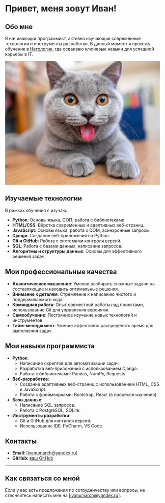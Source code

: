 # Привет, меня зовут Иван!

## Обо мне
Я начинающий программист, активно изучающий современные технологии и инструменты разработки. В данный момент я прохожу обучение в [Нетологии](https://netology.ru), где осваиваю ключевые навыки для успешной карьеры в IT.

![Мой кот](img/cat.jpeg)

## Изучаемые технологии
В рамках обучения я изучаю:

- **Python**: Основы языка, ООП, работа с библиотеками.
- **HTML/CSS**: Вёрстка современных и адаптивных веб-страниц.
- **JavaScript**: Основы языка, работа с DOM, асинхронные запросы.
- **Django**: Создание веб-приложений на Python.
- **Git и GitHub**: Работа с системами контроля версий.
- **SQL**: Работа с базами данных, написание запросов.
- **Алгоритмы и структуры данных**: Основы для эффективного решения задач.

## Мои профессиональные качества
- **Аналитическое мышление**: Умение разбирать сложные задачи на составляющие и находить оптимальные решения.
- **Внимание к деталям**: Стремление к написанию чистого и поддерживаемого кода.
- **Командная работа**: Опыт совместной работы над проектами, использование Git для управления версиями.
- **Самообучение**: Постоянное изучение новых технологий и инструментов.
- **Тайм-менеджмент**: Умение эффективно распределять время для выполнения задач.

## Мои навыки программиста
- **Python**:
  - Написание скриптов для автоматизации задач.
  - Разработка веб-приложений с использованием Django.
  - Работа с библиотеками: Pandas, NumPy, Requests.
- **Веб-разработка**:
  - Создание адаптивных веб-страниц с использованием HTML, CSS и JavaScript.
  - Работа с фреймворками: Bootstrap, React (в процессе изучения).
- **Базы данных**:
  - Написание SQL-запросов.
  - Работа с PostgreSQL, SQLite.
- **Инструменты разработки**:
  - Git и GitHub для контроля версий.
  - Использование IDE: PyCharm, VS Code.

## Контакты
- **Email**: [ivanumarch@yandex.ru]
- **GitHub**: [ваш GitHub](https://github.com/ivan-march)

---

## Как связаться со мной
Если у вас есть предложения по сотрудничеству или вопросы, не стесняйтесь написать мне на [ivanumarch@yandex.ru].

